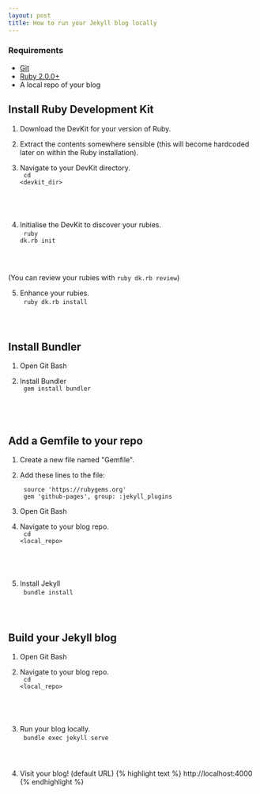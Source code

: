 ```yaml
---
layout: post
title: How to run your Jekyll blog locally
---
```


### Requirements

* <a href="https://git-scm.com/">Git</a>
* <a href="http://rubyinstaller.org/downloads/">Ruby 2.0.0+</a>
* A local repo of your blog

## Install Ruby Development Kit

1. Download the DevKit for your version of Ruby.

2. Extract the contents somewhere sensible (this will become hardcoded later on within the Ruby installation).

3. Navigate to your DevKit directory.
<br/><code>
cd &lt;devkit_dir&gt;
</code>

4. Initialise the DevKit to discover your rubies.
<br/><code>
ruby dk.rb init
</code>
<br/>(You can review your rubies with <code>ruby dk.rb review</code>)

5. Enhance your rubies.
<br/><code>
ruby dk.rb install
</code>

## Install Bundler

1. Open Git Bash

2. Install Bundler
<br/><code>
gem install bundler
</code>

## Add a Gemfile to your repo

1. Create a new file named "Gemfile".

2. Add these lines to the file: 

        source 'https://rubygems.org'
        gem 'github-pages', group: :jekyll_plugins

3. Open Git Bash

4. Navigate to your blog repo.
<br/><code>
cd &lt;local_repo&gt;
</code>

5. Install Jekyll
<br/><code>
bundle install
</code>

## Build your Jekyll blog

1. Open Git Bash

2. Navigate to your blog repo.
<br/><code>
cd &lt;local_repo&gt;
</code>

3. Run your blog locally.
<br/><code>
bundle exec jekyll serve
</code>

4. Visit your blog! (default URL)
{% highlight text %}
http://localhost:4000
{% endhighlight %}
